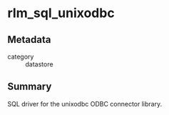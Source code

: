 # rlm_sql_unixodbc
## Metadata
<dl>
  <dt>category</dt><dd>datastore</dd>
</dl>

## Summary
SQL driver for the unixodbc ODBC connector library.
